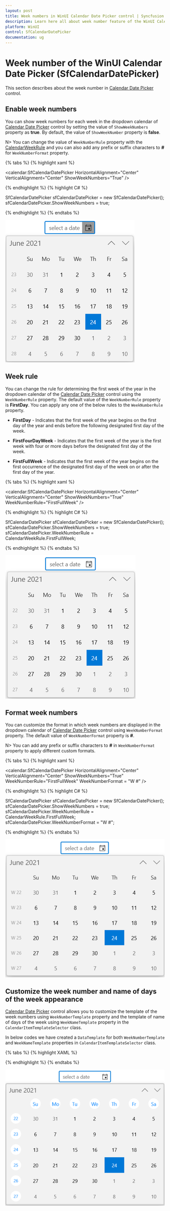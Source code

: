 ```yaml
---
layout: post
title: Week numbers in WinUI Calendar Date Picker control | Syncfusion
description: Learn here all about week number feature of the WinUI Calendar Date Picker (SfCalendarDatePicker) control and much more.
platform: WinUI
control: SfCalendarDatePicker
documentation: ug
---
```


# Week number of the WinUI Calendar Date Picker (SfCalendarDatePicker)

This section describes about the week number in [Calendar Date Picker](https://help.syncfusion.com/cr/winui/Syncfusion.UI.Xaml.Calendar.SfCalendarDatePicker.html) control.

## Enable week numbers

You can show week numbers for each week in the dropdown calendar of [Calendar Date Picker](https://help.syncfusion.com/cr/winui/Syncfusion.UI.Xaml.Calendar.SfCalendarDatePicker.html)  control by setting the value of `ShowWeekNumbers` property as **true**. By default, the value of `ShowWeekNumber` property is **false**.

N> You can change the value of `WeekNumberRule` property with the [CalendarWeekRule](https://docs.microsoft.com/en-us/dotnet/api/system.globalization.calendarweekrule?view=net-5.0) and you can also add any prefix or suffix characters to **#** for `WeekNumberFormat` property.

{% tabs %}
{% highlight xaml %}

<calendar:SfCalendarDatePicker HorizontalAlignment="Center" VerticalAlignment="Center"
                     ShowWeekNumbers="True"
                     />

{% endhighlight %}
{% highlight C# %}

SfCalendarDatePicker sfCalendarDatePicker = new SfCalendarDatePicker();
sfCalendarDatePicker.ShowWeekNumbers = true;

{% endhighlight %}
{% endtabs %}

![WinUI Calendar Date Picker showing week number based on weeknumber rule](Week_Numbers_images/winui-calendardatepicker-show-weeknumber.png)

## Week rule

You can change the rule for determining the first week of the year in the dropdown calendar of the [Calendar Date Picker](https://help.syncfusion.com/cr/winui/Syncfusion.UI.Xaml.Calendar.SfCalendarDatePicker.html)  control using the `WeekNumberRule` property. The default value of the `WeekNumberRule` property is **FirstDay**. You can apply any one of the below rules to the `WeekNumberRule` property.

* **FirstDay** - Indicates that the first week of the year begins on the first day of the year and ends before the following designated first day of the week.

* **FirstFourDayWeek** - Indicates that the first week of the year is the first week with four or more days before the designated first day of the week.

* **FirstFullWeek** - Indicates that the first week of the year begins on the first occurrence of the designated first day of the week on or after the first day of the year.

{% tabs %}
{% highlight xaml %}

<calendar:SfCalendarDatePicker HorizontalAlignment="Center" VerticalAlignment="Center"
                     ShowWeekNumbers="True" WeekNumberRule="FirstFullWeek"
                     />

{% endhighlight %}
{% highlight C# %}

SfCalendarDatePicker sfCalendarDatePicker = new SfCalendarDatePicker();
sfCalendarDatePicker.ShowWeekNumbers = true;
sfCalendarDatePicker.WeekNumberRule = CalendarWeekRule.FirstFullWeek;

{% endhighlight %}
{% endtabs %}

![WinUI Calendar Date Picker showing week number based on weeknumber rule](Week_Numbers_images/winui-calendardatepicker-week-rule.png)

## Format week numbers

You can customize the format in which week numbers are displayed in the dropdown calendar of [Calendar Date Picker](https://help.syncfusion.com/cr/winui/Syncfusion.UI.Xaml.Calendar.SfCalendarDatePicker.html)  control using `WeekNumberFormat` property. The default value of `WeekNumberFormat` property is **#**.

N> You can add any prefix or suffix characters to **#** in `WeekNumberFormat` property to apply different custom formats.

{% tabs %}
{% highlight xaml %}

<calendar:SfCalendarDatePicker HorizontalAlignment="Center" VerticalAlignment="Center"
                               ShowWeekNumbers="True" WeekNumberRule="FirstFullWeek"
                               WeekNumberFormat = "W #" />

{% endhighlight %}
{% highlight C# %}

SfCalendarDatePicker sfCalendarDatePicker = new SfCalendarDatePicker();
sfCalendarDatePicker.ShowWeekNumbers = true;
sfCalendarDatePicker.WeekNumberRule = CalendarWeekRule.FirstFullWeek;
sfCalendarDatePicker.WeekNumberFormat = "W #";

{% endhighlight %}
{% endtabs %}

![WinUI Calendar Date Picker apply week number format](Week_Numbers_images/winui-calendardatepicker-custom-format.png)

## Customize the week number and name of days of the week appearance

[Calendar Date Picker](https://help.syncfusion.com/cr/winui/Syncfusion.UI.Xaml.Calendar.SfCalendarDatePicker.html)  control allows you to customize the template of the week numbers using `WeekNumberTemplate` property and the template of name of days of the week using `WeekNameTemplate` property in the `CalendarItemTemplateSelector` class. 

In below codes we have created a `DataTemplate` for both `WeekNumberTemplate` and `WeekNameTemplate` properties in `CalendarItemTemplateSelector` class.

{% tabs %}
{% highlight XAML %}

<Grid>
    <Grid.Resources>
        <DataTemplate x:Key="WeekNameAndNumberTemplate">
            <Viewbox >
                <Grid>
                    <Ellipse Width="30" 
                                Height="30" 
                                Fill="White"
                                HorizontalAlignment="Center" VerticalAlignment="Center"
                                Margin="1" />
                    <TextBlock Text="{Binding DisplayText}" 
                                HorizontalAlignment="Center"
                                VerticalAlignment="Center" 
                                Foreground="DeepSkyBlue"/>
                </Grid>
            </Viewbox>
        </DataTemplate>
    </Grid.Resources>
    <calendar:SfCalendarDatePicker x:Name="sfCalendarDatePicker"
                                   HorizontalAlignment="Center" VerticalAlignment="Center" ShowWeekNumbers="True"
                                   >
        <FlyoutBase.AttachedFlyout>
            <editors:DropDownFlyout>
                <calendar:SfCalendar WeekNumberRule="FirstFourDayWeek"
                    ShowWeekNumbers="True">
                    <calendar:SfCalendar.Resources>
                        <Style TargetType="calendar:CalendarItem">
                            <Setter Property="ContentTemplateSelector">
                                <Setter.Value>
                                    <calendar:CalendarItemTemplateSelector WeekNameTemplate="{StaticResource WeekNameAndNumberTemplate}" 
                                                                WeekNumberTemplate="{StaticResource WeekNameAndNumberTemplate}" />
                                </Setter.Value>
                            </Setter>
                        </Style>
                    </calendar:SfCalendar.Resources>
                </calendar:SfCalendar>
            </editors:DropDownFlyout>
        </FlyoutBase.AttachedFlyout>
    </calendar:SfCalendarDatePicker>
</Grid>

{% endhighlight %}
{% endtabs %}

![WinUI Calendar Date Picker change week number template](Week_Numbers_images/winui-calendardatepicker-weeknumber-weekname-template.png)

